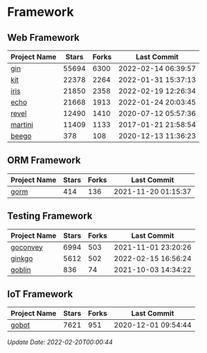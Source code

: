 # Framework

## Web Framework
| Project Name | Stars | Forks | Last Commit |
| ------------ | ----- | ----- | ----------- |
| [gin](https://github.com/gin-gonic/gin) | 55694 | 6300 | 2022-02-14 06:39:57 |
| [kit](https://github.com/go-kit/kit) | 22378 | 2264 | 2022-01-31 15:37:13 |
| [iris](https://github.com/kataras/iris) | 21850 | 2358 | 2022-02-19 12:26:34 |
| [echo](https://github.com/labstack/echo) | 21668 | 1913 | 2022-01-24 20:03:45 |
| [revel](https://github.com/revel/revel) | 12490 | 1410 | 2020-07-12 05:57:36 |
| [martini](https://github.com/go-martini/martini) | 11409 | 1133 | 2017-01-21 21:58:54 |
| [beego](https://github.com/astaxie/beego) | 378 | 108 | 2020-12-13 11:36:23 |

## ORM Framework
| Project Name | Stars | Forks | Last Commit |
| ------------ | ----- | ----- | ----------- |
| [gorm](https://github.com/jinzhu/gorm) | 414 | 136 | 2021-11-20 01:15:37 |

## Testing Framework
| Project Name | Stars | Forks | Last Commit |
| ------------ | ----- | ----- | ----------- |
| [goconvey](https://github.com/smartystreets/goconvey) | 6994 | 503 | 2021-11-01 23:20:26 |
| [ginkgo](https://github.com/onsi/ginkgo) | 5612 | 502 | 2022-02-15 16:56:24 |
| [goblin](https://github.com/franela/goblin) | 836 | 74 | 2021-10-03 14:34:22 |

## IoT Framework
| Project Name | Stars | Forks | Last Commit |
| ------------ | ----- | ----- | ----------- |
| [gobot](https://github.com/hybridgroup/gobot) | 7621 | 951 | 2020-12-01 09:54:44 |

*Update Date: 2022-02-20T00:00:44*